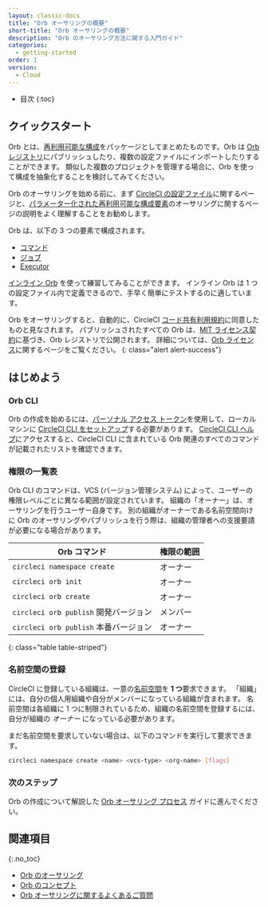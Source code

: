 ```yaml
---
layout: classic-docs
title: "Orb オーサリングの概要"
short-title: "Orb オーサリングの概要"
description: "Orb のオーサリング方法に関する入門ガイド"
categories:
  - getting-started
order: 1
version:
  - Cloud
---
```


* 目次
{:toc}

## クイックスタート

Orb とは、[再利用可能な構成]({{site.baseurl}}/ja/2.0/orb-concepts/#orb-%E3%81%AE%E6%A7%8B%E9%80%A0)をパッケージとしてまとめたものです。Orb は [Orb レジストリ](https://circleci.com/developer/orbs)にパブリッシュしたり、複数の設定ファイルにインポートしたりすることができます。 類似した複数のプロジェクトを管理する場合に、Orb を使って構成を抽象化することを検討してみてください。

Orb のオーサリングを始める前に、まず [CircleCI の設定ファイル]({{site.baseurl}}/ja/2.0/config-intro/)に関するページと、[パラメーター化された再利用可能な構成要素]({{site.baseurl}}/ja/2.0/reusing-config/)のオーサリングに関するページの説明をよく理解することをお勧めします。

Orb は、以下の 3 つの要素で構成されます。

* [コマンド]({{site.baseurl}}/ja/2.0/orb-concepts/#%E3%82%B3%E3%83%9E%E3%83%B3%E3%83%89)
* [ジョブ]({{site.baseurl}}/ja/2.0/orb-concepts/#%E3%82%B8%E3%83%A7%E3%83%96)
* [Executor]({{site.baseurl}}/ja/2.0/orb-concepts/#executor)

[インライン Orb]({{site.baseurl}}/ja/2.0/reusing-config/) を使って練習してみることができます。 インライン Orb は 1 つの設定ファイル内で定義できるので、手早く簡単にテストするのに適しています。

Orb をオーサリングすると、自動的に、CircleCI [コード共有利用規約](https://circleci.com/legal/code-sharing-terms/)に同意したものと見なされます。 パブリッシュされたすべての Orb は、[MIT ライセンス契約](https://opensource.org/licenses/MIT)に基づき、Orb レジストリで公開されます。 詳細については、[Orb ライセンス](https://circleci.com/developer/orbs/licensing)に関するページをご覧ください。
{: class="alert alert-success"}

## はじめよう

### Orb CLI

Orb の作成を始めるには、[パーソナル アクセス トークン](https://app.circleci.com/settings/user/tokens)を使用して、ローカル マシンに [CircleCI CLI をセットアップ]({{site.baseurl}}/ja/2.0/local-cli/#%E3%82%A4%E3%83%B3%E3%82%B9%E3%83%88%E3%83%BC%E3%83%AB)する必要があります。 [CircleCI CLI ヘルプ](https://circleci-public.github.io/circleci-cli/circleci_orb.html)にアクセスすると、CircleCI CLI に含まれている Orb 関連のすべてのコマンドが記載されたリストを確認できます。

### 権限の一覧表

Orb CLI のコマンドは、VCS (バージョン管理システム) によって、ユーザーの権限レベルごとに異なる範囲が設定されています。 組織の「オーナー」は、オーサリングを行うユーザー自身です。 別の組織がオーナーである名前空間向けに Orb のオーサリングやパブリッシュを行う際は、組織の管理者への支援要請が必要になる場合があります。

| Orb コマンド | 権限の範囲 |
| ------------------------------ | ----- |
| `circleci namespace create`    | オーナー  |
| `circleci orb init`            | オーナー  |
| `circleci orb create`          | オーナー  |
| `circleci orb publish` 開発バージョン | メンバー  |
| `circleci orb publish` 本番バージョン | オーナー  |
{: class="table table-striped"}

### 名前空間の登録

CircleCI に登録している組織は、一意の[名前空間]({{site.baseurl}}/ja/2.0/orb-concepts/#%E5%90%8D%E5%89%8D%E7%A9%BA%E9%96%93)を **1 つ**要求できます。 「組織」には、自分の個人用組織や自分がメンバーになっている組織が含まれます。 名前空間は各組織に 1 つに制限されているため、組織の名前空間を登録するには、自分が組織の _オーナー_ になっている必要があります。

まだ名前空間を要求していない場合は、以下のコマンドを実行して要求できます。
```sh
circleci namespace create <name> <vcs-type> <org-name> [flags]
```

### 次のステップ

Orb の作成について解説した [Orb オーサリング プロセス]({{site.baseurl}}/ja/2.0/orb-author/) ガイドに進んでください。


## 関連項目
{:.no_toc}

- [Orb のオーサリング]({{site.baseurl}}/ja/2.0/orb-author/)
- [Orb のコンセプト]({{site.baseurl}}/ja/2.0/orb-concepts/)
- [Orb オーサリングに関するよくあるご質問]({{site.baseurl}}/ja/2.0/orb-author-faq/)
